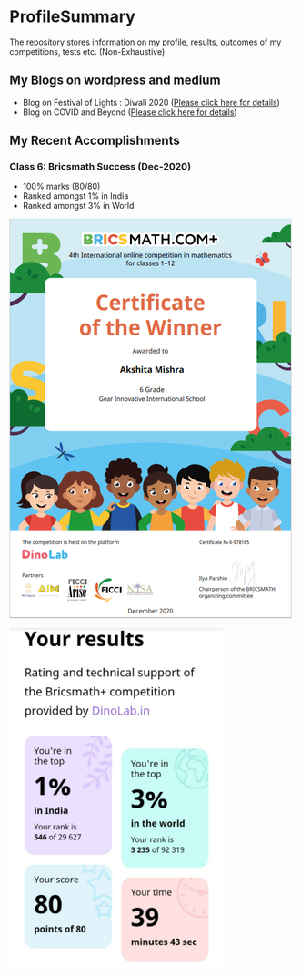 # ProfileSummary

The repository stores information on my profile, results, outcomes of my competitions, tests etc. (Non-Exhaustive)

## My Blogs on wordpress and medium

- Blog on Festival of Lights : Diwali 2020 ([Please click here for details](https://thinktoinnovate.wordpress.com/2020/12/15/happy-diwali-2020-festival-of-lights/))
- Blog on COVID and Beyond ([Please click here for details](https://thinktoinnovate.wordpress.com/2020/05/29/covid-and-beyond/))


## My Recent Accomplishments

### Class 6: Bricsmath Success (Dec-2020)

- 100% marks (80/80)
- Ranked amongst 1% in India
- Ranked amongst 3% in World

![Image1](/images/Image1.png)

![Image2](/images/Image2.png)


